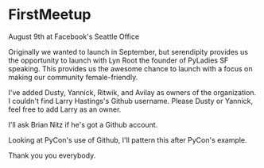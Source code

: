 FirstMeetup
===========

August 9th at Facebook's Seattle Office

Originally we wanted to launch in September, but serendipity provides us the opportunity to launch with Lyn Root the founder of PyLadies SF speaking. This provides us the awesome chance to launch with a focus on making our community female-friendly. 

I've added Dusty, Yannick, Ritwik, and Avilay as owners of the organization. I couldn't find Larry Hastings's Github username. Please Dusty or Yannick, feel free to add Larry as an owner. 

I'll ask Brian Nitz if he's got a Github account. 

Looking at PyCon's use of Github, I'll pattern this after PyCon's example. 

Thank you you everybody. 
